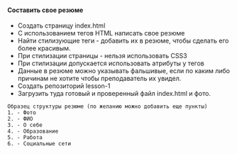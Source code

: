 #### Составить свое резюме

+ Создать страницу index.html
+ С использованием тегов HTML написать свое резюме
+ Hайти стилизующие теги - добавить их в резюмe, чтобы сделать его более красивым.
+ При стилизации страницы - нельзя использовать CSS3
+ При стилизации допускается использовать атрибуты у тегов
+ Данные в резюме можно указывать фальшивые, если по каким либо причинам не хотите чтобы преподаватель их увидел.
+ Создать репозиторий lesson-1
+ Загрузить туда готовый и проверенный файл index.html и фото.
```
Образец структуры резюме (по желанию можно добавить еще пункты)
1. - Фото
2. - ФИО
3. - О себе
4. - Образование
5. - Работа
6. - Социальные сети
```
